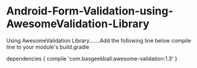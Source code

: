 # Android-Form-Validation-using-AwesomeValidation-Library

Using AwesomeValidation Library.......Add the following line below compile line to your module's build.gradle

dependencies {
    compile 'com.basgeekball:awesome-validation:1.3'
}
